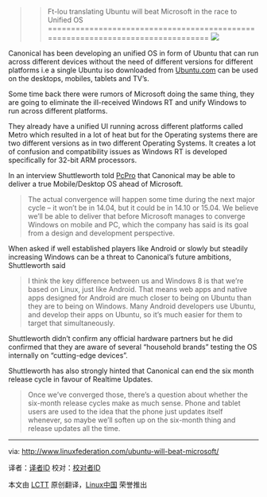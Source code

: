 >>Ft-lou translating
Ubuntu will beat Microsoft in the race to Unified OS
================================================================================
![](http://www.linuxfederation.com/wp-content/uploads/2014/01/ubuntu-tv-pc-smartphone-tablet.jpg)

Canonical has been developing an unified OS in form of Ubuntu that can run across different devices without the need of different versions for different platforms i.e a single Ubuntu iso downloaded from [Ubuntu.com][1] can be used on the desktops, mobiles, tablets and TV’s.

Some time back there were rumors of Microsoft doing the same thing, they are going to eliminate the ill-received Windows RT and unify Windows to run across different platforms.

They already have a unified UI running across different platforms called Metro which resulted in a lot of heat but for the Operating systems there are two different versions as in two different Operating Systems. It creates a lot of confusion and compatibility issues as Windows RT is developed specifically for 32-bit ARM processors.

In an interview Shuttleworth told [PcPro][2] that Canonical may be able to deliver a true Mobile/Desktop OS ahead of Microsoft.

> The actual convergence will happen some time during the next major cycle – it won’t be in 14.04, but it could be in 14.10 or 15.04. We believe we’ll be able to deliver that before Microsoft manages to converge Windows on mobile and PC, which the company has said is its goal from a design and development perspective.

When asked if well established players like Android or slowly but steadily increasing Windows can be a threat to Canonical’s future ambitions, Shuttleworth said

> I think the key difference between us and Windows 8 is that we’re based on Linux, just like Android. That means web apps and native apps designed for Android are much closer to being on Ubuntu than they are to being on Windows. Many Android developers use Ubuntu, and develop their apps on Ubuntu, so it’s much easier for them to target that simultaneously.

Shuttleworth didn’t confirm any official hardware partners but he did confirmed that they are aware of several “household brands” testing the OS internally on “cutting-edge devices”.

Shuttleworth has also strongly hinted that Canonical can end the six month release cycle in favour of Realtime Updates.

> Once we’ve converged those, there’s a question about whether the six-month release cycles make as much sense. Phone and tablet users are used to the idea that the phone just updates itself whenever, so maybe we’ll soften up on the six-month thing and release updates all the time.

--------------------------------------------------------------------------------

via: http://www.linuxfederation.com/ubuntu-will-beat-microsoft/

译者：[译者ID](https://github.com/译者ID) 校对：[校对者ID](https://github.com/校对者ID)

本文由 [LCTT](https://github.com/LCTT/TranslateProject) 原创翻译，[Linux中国](http://linux.cn/) 荣誉推出

[1]:http://www.ubuntu.com/
[2]:http://www.pcpro.co.uk/news/interviews/386080/mark-shuttleworth-interview-taking-ubuntu-beyond-desktops
[3]:
[4]:
[5]:
[6]:
[7]:
[8]:
[9]:
[10]:
[11]:
[12]:
